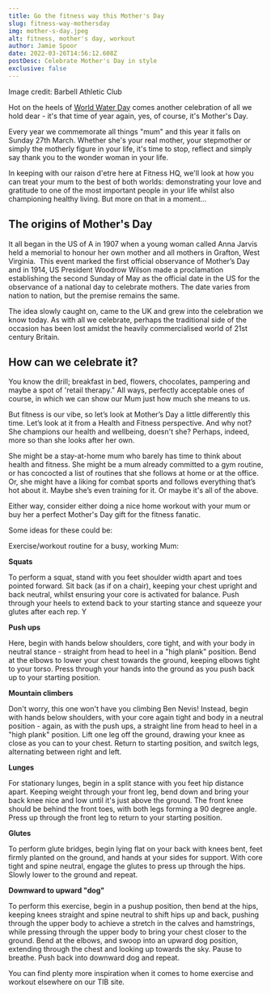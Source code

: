```yaml
---
title: Go the fitness way this Mother's Day
slug: fitness-way-mothersday
img: mother-s-day.jpeg
alt: fitness, mother's day, workout
author: Jamie Spoor
date: 2022-03-26T14:56:12.608Z
postDesc: Celebrate Mother's Day in style
exclusive: false
---
```


Image credit: Barbell Athletic Club

Hot on the heels of [World Water Day](https://traininblocks.com/blog/world-water-day-2022/) comes another celebration of all we hold dear - it's that time of year again, yes, of course, it's Mother's Day.

Every year we commemorate all things "mum" and this year it falls on Sunday 27th March. Whether she's your real mother, your stepmother or simply the motherly figure in your life, it's time to stop, reflect and simply say thank you to the wonder woman in your life.

In keeping with our raison d'etre here at Fitness HQ, we'll look at how you can treat your mum to the best of both worlds: demonstrating your love and gratitude to one of the most important people in your life whilst also championing healthy living. But more on that in a moment...

## The origins of Mother's Day

It all began in the US of A in 1907 when a young woman called Anna Jarvis held a memorial to honour her own mother and all mothers in Grafton, West Virginia.  This event marked the first official observance of Mother’s Day and in 1914, US President Woodrow Wilson made a proclamation establishing the second Sunday of May as the official date in the US for the observance of a national day to celebrate mothers. The date varies from nation to nation, but the premise remains the same.

The idea slowly caught on, came to the UK and grew into the celebration we know today. As with all we celebrate, perhaps the traditional side of the occasion has been lost amidst the heavily commercialised world of 21st century Britain.

## **How can we celebrate it?**

You know the drill; breakfast in bed, flowers, chocolates, pampering and maybe a spot of 'retail therapy." All ways, perfectly acceptable ones of course, in which we can show our Mum just how much she means to us.

But fitness is our vibe, so let’s look at Mother’s Day a little differently this time. Let’s look at it from a Health and Fitness perspective. And why not? She champions our health and wellbeing, doesn't she? Perhaps, indeed, more so than she looks after her own.

She might be a stay-at-home mum who barely has time to think about health and fitness. She might be a mum already committed to a gym routine, or has concocted a list of routines that she follows at home or at the office. Or, she might have a liking for combat sports and follows everything that’s hot about it. Maybe she’s even training for it. Or maybe it's all of the above.

Either way, consider either doing a nice home workout with your mum or buy her a perfect Mother's Day gift for the fitness fanatic.

Some ideas for these could be:

Exercise/workout routine for a busy, working Mum:

**Squats**

To perform a squat, stand with you feet shoulder width apart and toes pointed forward. Sit back (as if on a chair), keeping your chest upright and back neutral, whilst ensuring your core is activated for balance. Push through your heels to extend back to your starting stance and squeeze your glutes after each rep. Y

**Push ups**

Here, begin with hands below shoulders, core tight, and with your body in neutral stance - straight from head to heel in a "high plank" position. Bend at the elbows to lower your chest towards the ground, keeping elbows tight to your torso. Press through your hands into the ground as you push back up to your starting position.

**Mountain climbers**

Don't worry, this one won't have you climbing Ben Nevis! Instead, begin with hands below shoulders, with your core again tight and body in a neutral position - again, as with the push ups, a straight line from head to heel in a "high plank" position. Lift one leg off the ground, drawing your knee as close as you can to your chest. Return to starting position, and switch legs, alternating between right and left.

**Lunges**

For stationary lunges, begin in a split stance with you feet hip distance apart. Keeping weight through your front leg, bend down and bring your back knee nice and low until it's just above the ground. The front knee should be behind the front toes, with both legs forming a 90 degree angle. Press up through the front leg to return to your starting position.

**Glutes**

To perform glute bridges, begin lying flat on your back with knees bent, feet firmly planted on the ground, and hands at your sides for support. With core tight and spine neutral, engage the glutes to press up through the hips. Slowly lower to the ground and repeat.

**Downward to upward "dog"**

To perform this exercise, begin in a pushup position, then bend at the hips, keeping knees straight and spine neutral to shift hips up and back, pushing through the upper body to achieve a stretch in the calves and hamstrings, while pressing through the upper body to bring your chest closer to the ground. Bend at the elbows, and swoop into an upward dog position, extending through the chest and looking up towards the sky. Pause to breathe. Push back into downward dog and repeat.

You can find plenty more inspiration when it comes to home exercise and workout elsewhere on our TIB site.
